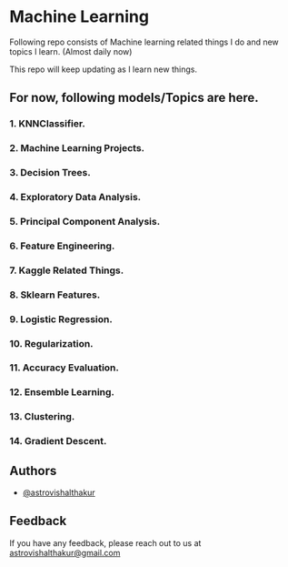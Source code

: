 
# Machine Learning

Following repo consists of Machine learning related things I do and new topics I learn. (Almost daily now)

This repo will keep updating as I learn new things.

## For now, following models/Topics are here.

### 1. KNNClassifier.
### 2. Machine Learning Projects.
### 3. Decision Trees.
### 4. Exploratory Data Analysis.
### 5. Principal Component Analysis.
### 6. Feature Engineering.
### 7. Kaggle Related Things.
### 8. Sklearn Features.
### 9. Logistic Regression.
### 10. Regularization.
### 11. Accuracy Evaluation.
### 12. Ensemble Learning.
### 13. Clustering.
### 14. Gradient Descent.

## Authors

- [@astrovishalthakur](https://www.github.com/astrovishalthakur)


## Feedback

If you have any feedback, please reach out to us at astrovishalthakur@gmail.com

